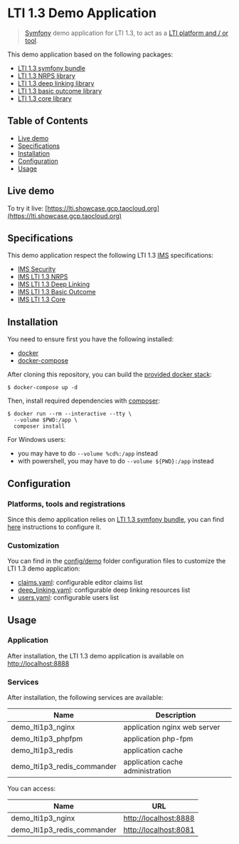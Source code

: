 # LTI 1.3 Demo Application

> [Symfony](https://symfony.com/) demo application for LTI 1.3, to act as a [LTI platform and / or tool](http://www.imsglobal.org/spec/lti/v1p3/#platforms-and-tools-0).

This demo application based on the following packages:
- [LTI 1.3 symfony bundle](https://github.com/oat-sa/bundle-lti1p3)
- [LTI 1.3 NRPS library](https://github.com/oat-sa/lib-lti1p3-nrps)
- [LTI 1.3 deep linking library](https://github.com/oat-sa/lib-lti1p3-deep-linking)
- [LTI 1.3 basic outcome library](https://github.com/oat-sa/lib-lti1p3-basic-outcome)
- [LTI 1.3 core library](https://github.com/oat-sa/lib-lti1p3-core)


## Table of Contents

- [Live demo](#live-demo)
- [Specifications](#specifications)
- [Installation](#installation)
- [Configuration](#configuration)
- [Usage](#usage)

## Live demo
 
To try it live: [https://lti.showcase.gcp.taocloud.org](https://lti.showcase.gcp.taocloud.org)

## Specifications
 
This demo application respect the following LTI 1.3 [IMS](http://www.imsglobal.org) specifications:
- [IMS Security](https://www.imsglobal.org/spec/security/v1p0)
- [IMS LTI 1.3 NRPS](https://www.imsglobal.org/spec/lti-nrps/v2p0)
- [IMS LTI 1.3 Deep Linking](https://www.imsglobal.org/spec/lti-dl/v2p0/)
- [IMS LTI 1.3 Basic Outcome](https://www.imsglobal.org/spec/lti-bo/v1p1)
- [IMS LTI 1.3 Core](http://www.imsglobal.org/spec/lti/v1p3)

## Installation

You need to ensure first you have the following installed:
- [docker](https://docs.docker.com/get-docker/)
- [docker-compose](https://docs.docker.com/compose/install/)

After cloning this repository, you can build the [provided docker stack](docker-compose.yml):
```console
$ docker-compose up -d
```

Then, install required dependencies with [composer](https://hub.docker.com/_/composer):
```console
$ docker run --rm --interactive --tty \
  --volume $PWD:/app \
  composer install
```

For Windows users:
- you may have to do `--volume %cd%:/app` instead
- with powershell, you may have to do `--volume ${PWD}:/app` instead

## Configuration

### Platforms, tools and registrations

Since this demo application relies on [LTI 1.3 symfony bundle](https://github.com/oat-sa/bundle-lti1p3), you can find [here](https://github.com/oat-sa/bundle-lti1p3/blob/master/doc/quickstart/configuration.md) instructions to configure it.

### Customization

You can find in the [config/demo](config/demo) folder configuration files to customize the LTI 1.3 demo application:
- [claims.yaml](config/demo/claims.yaml): configurable editor claims list
- [deep_linking.yaml](config/demo/deep_linking.yaml): configurable deep linking resources list
- [users.yaml](config/demo/users.yaml): configurable users list

## Usage

### Application

After installation, the LTI 1.3 demo application is available on [http://localhost:8888](http://localhost:8888)

### Services

After installation, the following services are available:

| Name                                 | Description                      |
|--------------------------------------|----------------------------------|
| demo_lti1p3_nginx                    | application nginx web server     |
| demo_lti1p3_phpfpm                   | application php-fpm              |
| demo_lti1p3_redis                    | application cache                |
| demo_lti1p3_redis_commander          | application cache administration |

You can access:

| Name                                 | URL                                            |
|--------------------------------------|------------------------------------------------|
| demo_lti1p3_nginx                    | [http://localhost:8888](http://localhost:8888) |
| demo_lti1p3_redis_commander          | [http://localhost:8081](http://localhost:8081) |


